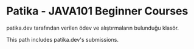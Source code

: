 # Patika - JAVA101 Beginner Courses

patika.dev tarafından verilen ödev ve alıştırmaların bulunduğu klasör.

This path includes patika.dev's submissions. 
